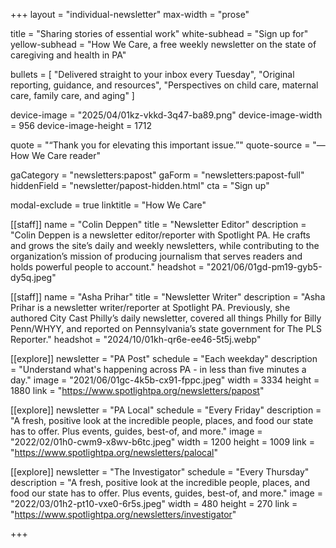 +++
layout = "individual-newsletter"
max-width = "prose"

title = "Sharing stories of essential work"
white-subhead = "Sign up for"
yellow-subhead = "How We Care, a free weekly newsletter on the state of caregiving and health in PA"

bullets = [
  "Delivered straight to your inbox every Tuesday",
  "Original reporting, guidance, and resources",
  "Perspectives on child care, maternal care, family care, and aging"
]

device-image = "2025/04/01kz-vkkd-3q47-ba89.png"
device-image-width = 956
device-image-height = 1712

quote = "“Thank you for elevating this important issue.”"
quote-source = "— How We Care reader"

gaCategory = "newsletters:papost"
gaForm = "newsletters:papost-full"
hiddenField = "newsletter/papost-hidden.html"
cta = "Sign up"

modal-exclude = true
linktitle = "How We Care"


[[staff]]
name = "Colin Deppen"
title = "Newsletter Editor"
description = "Colin Deppen is a newsletter editor/reporter with Spotlight PA. He crafts and grows the site’s daily and weekly newsletters, while contributing to the organization’s mission of producing journalism that serves readers and holds powerful people to account."
headshot = "2021/06/01gd-pm19-gyb5-dy5q.jpeg"

[[staff]]
name = "Asha Prihar"
title = "Newsletter Writer"
description = "Asha Prihar is a newsletter writer/reporter at Spotlight PA. Previously, she authored City Cast Philly’s daily newsletter, covered all things Philly for Billy Penn/WHYY, and reported on Pennsylvania’s state government for The PLS Reporter."
headshot = "2024/10/01kh-qr6e-ee46-5t5j.webp"

[[explore]]
newsletter = "PA Post"
schedule = "Each weekday"
description = "Understand what's happening across PA - in less than five minutes a day."
image = "2021/06/01gc-4k5b-cx91-fppc.jpeg"
width = 3334
height = 1880
link = "https://www.spotlightpa.org/newsletters/papost"

[[explore]]
newsletter = "PA Local"
schedule = "Every Friday"
description = "A fresh, positive look at the incredible people, places, and food our state has to offer. Plus events, guides, best-of, and more."
image = "2022/02/01h0-cwm9-x8wv-b6tc.jpeg"
width = 1200
height = 1009
link = "https://www.spotlightpa.org/newsletters/palocal"

[[explore]]
newsletter = "The Investigator"
schedule = "Every Thursday"
description = "A fresh, positive look at the incredible people, places, and food our state has to offer. Plus events, guides, best-of, and more."
image = "2022/03/01h2-pt10-vxe0-6r5s.jpeg"
width = 480
height = 270
link = "https://www.spotlightpa.org/newsletters/investigator"

+++

